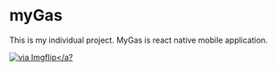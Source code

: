# myGas
This is my individual project. MyGas is react native mobile application.

<a href="https://imgflip.com/gif/49qyu1"><img src="https://i.imgflip.com/49qyu1.gif" title="via Imgflip"/></a?
